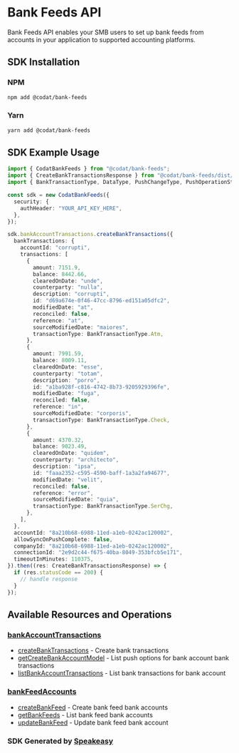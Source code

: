 # Bank Feeds API

Bank Feeds API enables your SMB users to set up bank feeds from accounts in your application to supported accounting platforms.

<!-- Start SDK Installation -->
## SDK Installation

### NPM

```bash
npm add @codat/bank-feeds
```

### Yarn

```bash
yarn add @codat/bank-feeds
```
<!-- End SDK Installation -->

## SDK Example Usage
<!-- Start SDK Example Usage -->
```typescript
import { CodatBankFeeds } from "@codat/bank-feeds";
import { CreateBankTransactionsResponse } from "@codat/bank-feeds/dist/sdk/models/operations";
import { BankTransactionType, DataType, PushChangeType, PushOperationStatus } from "@codat/bank-feeds/dist/sdk/models/shared";

const sdk = new CodatBankFeeds({
  security: {
    authHeader: "YOUR_API_KEY_HERE",
  },
});

sdk.bankAccountTransactions.createBankTransactions({
  bankTransactions: {
    accountId: "corrupti",
    transactions: [
      {
        amount: 7151.9,
        balance: 8442.66,
        clearedOnDate: "unde",
        counterparty: "nulla",
        description: "corrupti",
        id: "d69a674e-0f46-47cc-8796-ed151a05dfc2",
        modifiedDate: "at",
        reconciled: false,
        reference: "at",
        sourceModifiedDate: "maiores",
        transactionType: BankTransactionType.Atm,
      },
      {
        amount: 7991.59,
        balance: 8009.11,
        clearedOnDate: "esse",
        counterparty: "totam",
        description: "porro",
        id: "a1ba928f-c816-4742-8b73-9205929396fe",
        modifiedDate: "fuga",
        reconciled: false,
        reference: "in",
        sourceModifiedDate: "corporis",
        transactionType: BankTransactionType.Check,
      },
      {
        amount: 4370.32,
        balance: 9023.49,
        clearedOnDate: "quidem",
        counterparty: "architecto",
        description: "ipsa",
        id: "faaa2352-c595-4590-baff-1a3a2fa94677",
        modifiedDate: "velit",
        reconciled: false,
        reference: "error",
        sourceModifiedDate: "quia",
        transactionType: BankTransactionType.SerChg,
      },
    ],
  },
  accountId: "8a210b68-6988-11ed-a1eb-0242ac120002",
  allowSyncOnPushComplete: false,
  companyId: "8a210b68-6988-11ed-a1eb-0242ac120002",
  connectionId: "2e9d2c44-f675-40ba-8049-353bfcb5e171",
  timeoutInMinutes: 110375,
}).then((res: CreateBankTransactionsResponse) => {
  if (res.statusCode == 200) {
    // handle response
  }
});
```
<!-- End SDK Example Usage -->

<!-- Start SDK Available Operations -->
## Available Resources and Operations


### [bankAccountTransactions](docs/bankaccounttransactions/README.md)

* [createBankTransactions](docs/bankaccounttransactions/README.md#createbanktransactions) - Create bank transactions
* [getCreateBankAccountModel](docs/bankaccounttransactions/README.md#getcreatebankaccountmodel) - List push options for bank account bank transactions
* [listBankAccountTransactions](docs/bankaccounttransactions/README.md#listbankaccounttransactions) - List bank transactions for bank account

### [bankFeedAccounts](docs/bankfeedaccounts/README.md)

* [createBankFeed](docs/bankfeedaccounts/README.md#createbankfeed) - Create bank feed bank accounts
* [getBankFeeds](docs/bankfeedaccounts/README.md#getbankfeeds) - List bank feed bank accounts
* [updateBankFeed](docs/bankfeedaccounts/README.md#updatebankfeed) - Update bank feed bank account
<!-- End SDK Available Operations -->

### SDK Generated by [Speakeasy](https://docs.speakeasyapi.dev/docs/using-speakeasy/client-sdks)
